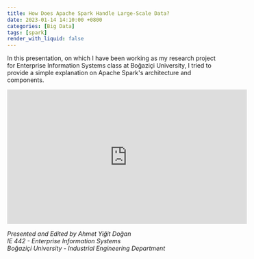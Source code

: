 ```yaml
---
title: How Does Apache Spark Handle Large-Scale Data?
date: 2023-01-14 14:10:00 +0800
categories: [Big Data]
tags: [spark]
render_with_liquid: false
---
```


In this presentation, on which I have been working as my research project for Enterprise Information Systems class at Boğaziçi University, I tried to provide a simple explanation on Apache Spark's architecture and components.

<center>

<iframe width="560" height="315" src="https://www.youtube.com/embed/7gKdNuPZcr0" title="YouTube video player" frameborder="0" allow="accelerometer; autoplay; clipboard-write; encrypted-media; gyroscope; picture-in-picture; web-share" allowfullscreen></iframe>

</center>

*Presented and Edited by Ahmet Yiğit Doğan*  
*IE 442 - Enterprise Information Systems*  
*Boğaziçi University - Industrial Engineering Department*
